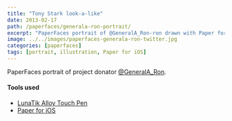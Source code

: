 ```yaml
---
title: "Tony Stark look-a-like"
date: 2013-02-17
path: /paperfaces/generala-ron-portrait/
excerpt: "PaperFaces portrait of @GeneralA_Ron-ron drawn with Paper for iOS on an iPad."
image: ../../images/paperfaces-generala-ron-twitter.jpg
categories: [paperfaces]
tags: [portrait, illustration, Paper for iOS]
---
```


PaperFaces portrait of project donator [@GeneralA_Ron](https://twitter.com/GeneralA_Ron).

#### Tools used

- [LunaTik Alloy Touch Pen](https://www.amazon.com/gp/product/B00821TR7G/ref=as_li_ss_tl?ie=UTF8&tag=mademist-20&linkCode=as2&camp=1789&creative=390957&creativeASIN=B00821TR7G)
- [Paper for iOS](https://paper.bywetransfer.com/)
